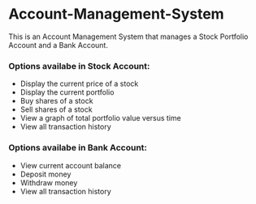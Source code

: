 # Account-Management-System
This is an Account Management System that manages a Stock Portfolio Account and a Bank Account.

### Options availabe in Stock Account:
* Display the current price of a stock 
* Display the current portfolio 
* Buy shares of a stock 
* Sell shares of a stock 
* View a graph of total portfolio value versus time 
* View all transaction history

### Options availabe in Bank Account:
* View current account balance
* Deposit money
* Withdraw money
* View all transaction history
